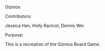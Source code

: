 Gizmos

Contributors:

Jessica Han, Holly Racicot, Dennis Wei

Purpose:

This is a recreation of the Gizmos Board Game. 

